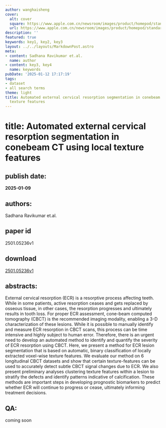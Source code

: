 ```yaml
---
author: wanghaisheng
cover:
  alt: cover
  square: https://www.apple.com.cn/newsroom/images/product/homepod/standard/Apple-HomePod-hero-230118_big.jpg.large_2x.jpg
  url: https://www.apple.com.cn/newsroom/images/product/homepod/standard/Apple-HomePod-hero-230118_big.jpg.large_2x.jpg
description: ''
featured: true
keywords: key1, key2, key3
layout: ../../layouts/MarkdownPost.astro
meta:
- content: Sadhana Ravikumar et.al.
  name: author
- content: key3, key4
  name: keywords
pubDate: '2025-01-12 17:17:19'
tags:
- dataset
- all search terms
theme: light
title: Automated external cervical resorption segmentation in conebeam CT using local
  texture features
---
```


# title: Automated external cervical resorption segmentation in conebeam CT using local texture features 
## publish date: 
**2025-01-09** 
## authors: 
  Sadhana Ravikumar et.al. 
## paper id
2501.05236v1
## download
[2501.05236v1](http://arxiv.org/abs/2501.05236v1)
## abstracts:
External cervical resorption (ECR) is a resorptive process affecting teeth. While in some patients, active resorption ceases and gets replaced by osseous tissue, in other cases, the resorption progresses and ultimately results in tooth loss. For proper ECR assessment, cone-beam computed tomography (CBCT) is the recommended imaging modality, enabling a 3-D characterization of these lesions. While it is possible to manually identify and measure ECR resorption in CBCT scans, this process can be time intensive and highly subject to human error. Therefore, there is an urgent need to develop an automated method to identify and quantify the severity of ECR resorption using CBCT. Here, we present a method for ECR lesion segmentation that is based on automatic, binary classification of locally extracted voxel-wise texture features. We evaluate our method on 6 longitudinal CBCT datasets and show that certain texture-features can be used to accurately detect subtle CBCT signal changes due to ECR. We also present preliminary analyses clustering texture features within a lesion to stratify the defects and identify patterns indicative of calcification. These methods are important steps in developing prognostic biomarkers to predict whether ECR will continue to progress or cease, ultimately informing treatment decisions.
## QA:
coming soon
